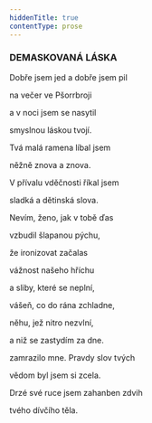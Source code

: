```yaml
---
hiddenTitle: true
contentType: prose
---
```


### DEMASKOVANÁ LÁSKA

Dobře jsem jed a dobře jsem pil 

na večer ve Pšorrbroji 

a v noci jsem se nasytil 

smyslnou láskou tvojí.

Tvá malá ramena líbal jsem 

něžně znova a znova. 

V přívalu vděčnosti říkal jsem 

sladká a dětinská slova.

Nevím, ženo, jak v tobě ďas 

vzbudil šlapanou pýchu, 

že ironizovat začalas 

vážnost našeho hříchu 

a sliby, které se neplní, 

vášeň, co do rána zchladne, 

něhu, jež nitro nezvlní, 

a niž se zastydím za dne.

zamrazilo mne. Pravdy slov tvých 

vědom byl jsem si zcela. 

Drzé své ruce jsem zahanben zdvih 

tvého dívčího těla.
